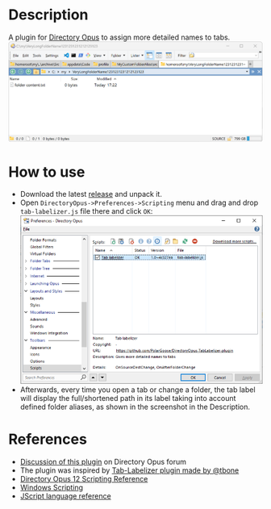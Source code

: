 # Description
A plugin for [Directory Opus](https://www.gpsoft.com.au/) to assign more detailed names to tabs.
![Example](docs/example-how-it-looks.png)

# How to use
* Download the latest [release](https://github.com/PolarGoose/DirectoryOpus-TabLabelizer-plugin/releases) and unpack it.
* Open `DirectoryOpus->Preferences->Scripting` menu and drag and drop `tab-labelizer.js` file there and click `OK`:<br>
![preferences](docs/adding-script-via-preferences.png)
* Afterwards, every time you open a tab or change a folder, the tab label will display the full/shortened path in its label taking into account defined folder aliases, as shown in the screenshot in the Description.

# References
* [Discussion of this plugin](https://resource.dopus.com/t/tab-labelizer-plugin-to-assign-more-detailed-names-to-tabs/37275) on Directory Opus forum
* The plugin was inspired by [Tab-Labelizer plugin made by @tbone](https://resource.dopus.com/t/tab-labelizer-extend-the-folder-names-shown-in-your-tabs/18075)
* [Directory Opus 12 Scripting Reference](https://www.gpsoft.com.au/help/opus12/index.html#!Documents/scriptingreference.htm)
* [Windows Scripting](https://docs.microsoft.com/en-us/previous-versions/windows/internet-explorer/ie-developer/windows-scripting)
* [JScript language reference](http://jsdoc.inflectra.com/Default.aspx?href=html/vtoriMicrosoftWindowsScriptTechnologies.htm)
